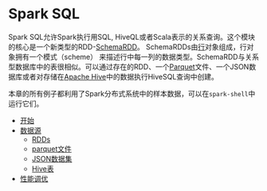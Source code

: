 # Spark SQL

Spark SQL允许Spark执行用SQL, HiveQL或者Scala表示的关系查询。这个模块的核心是一个新类型的RDD-[SchemaRDD](http://spark.apache.org/docs/latest/api/scala/index.html#org.apache.spark.sql.SchemaRDD)。
SchemaRDDs由[行](http://spark.apache.org/docs/latest/api/scala/index.html#org.apache.spark.sql.package@Row:org.apache.spark.sql.catalyst.expressions.Row.type)对象组成，行对象拥有一个模式（scheme）
来描述行中每一列的数据类型。SchemaRDD与关系型数据库中的表很相似。可以通过存在的RDD、一个[Parquet](http://parquet.io/)文件、一个JSON数据库或者对存储在[Apache Hive](http://hive.apache.org/)中的数据执行HiveSQL查询中创建。

本章的所有例子都利用了Spark分布式系统中的样本数据，可以在`spark-shell`中运行它们。

* [开始](getting-started.md)
* [数据源](data-sources/README.md)
  * [RDDs](data-sources/rdds.md)
  * [parquet文件](data-sources/parquet-files.md)
  * [JSON数据集](data-sources/jSON-datasets.md)
  * [Hive表](data-sources/hive-tables.md)
* [性能调优](performance-tuning.md)